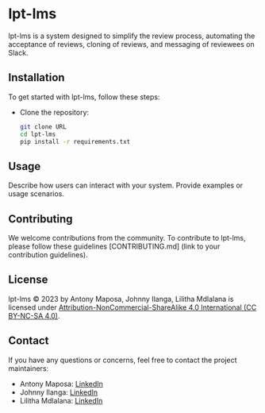 # lpt-lms

lpt-lms is a system designed to simplify the review process, automating the acceptance of reviews, cloning of reviews, and messaging of reviewees on Slack.

## Installation

To get started with lpt-lms, follow these steps:

-  Clone the repository:
   ```bash
   git clone URL
   cd lpt-lms
   pip install -r requirements.txt
   ```
## Usage
Describe how users can interact with your system. Provide examples or usage scenarios.

## Contributing
We welcome contributions from the community. To contribute to lpt-lms, please follow these guidelines [CONTRIBUTING.md] (link to your contribution guidelines).


## License

lpt-lms © 2023 by Antony Maposa, Johnny Ilanga, Lilitha Mdlalana is licensed under [Attribution-NonCommercial-ShareAlike 4.0 International (CC BY-NC-SA 4.0)](https://creativecommons.org/licenses/by-nc-sa/4.0/).

## Contact

If you have any questions or concerns, feel free to contact the project maintainers:

 - Antony Maposa: [LinkedIn](https://www.linkedin.com/in/antony-maposa)
 - Johnny Ilanga: [LinkedIn](https://www.linkedin.com/in/johnny-ilanga)
 - Lilitha Mdlalana: [LinkedIn](https://www.linkedin.com/in/lilitha-mdlalana/)